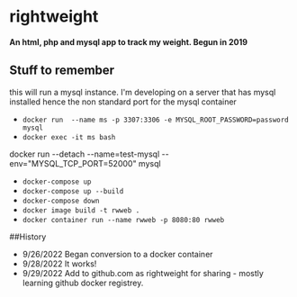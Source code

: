 # rightweight

#### An html, php and mysql app to track my weight. Begun in 2019

## Stuff to remember
this will run a mysql instance. I'm developing on a server that has mysql installed hence the non standard port for the mysql container
* `docker run  --name ms -p 3307:3306 -e MYSQL_ROOT_PASSWORD=password mysql` 
* `docker exec -it ms bash`

docker run --detach --name=test-mysql --env="MYSQL_TCP_PORT=52000" mysql

* `docker-compose up`
* `docker-compose up --build`
* `docker-compose down`
* `docker image build -t rwweb .`
* `docker container run --name rwweb -p 8080:80 rwweb`

##History
* 9/26/2022 Began conversion to a docker container
* 9/28/2022 It works!
* 9/29/2022 Add to github.com as rightweight for sharing - mostly learning github docker registrey.
